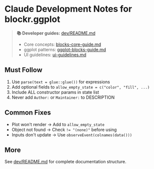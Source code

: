 # Claude Development Notes for blockr.ggplot

> **📚 Developer guides:** [dev/README.md](dev/README.md)
> - Core concepts: [blocks-core-guide.md](dev/blocks-core-guide.md)
> - ggplot patterns: [ggplot-blocks-guide.md](dev/ggplot-blocks-guide.md)
> - UI guidelines: [ui-guidelines.md](dev/ui-guidelines.md)

## Must Follow

1. Use `parse(text = glue::glue())` for expressions
2. Add optional fields to `allow_empty_state = c("color", "fill", ...)`
3. Include ALL constructor params in state list
4. Never add `Author:` or `Maintainer:` to DESCRIPTION

## Common Fixes

- Plot won't render → Add to `allow_empty_state`
- Object not found → Check `!= "(none)"` before using
- Inputs don't update → Use `observeEvent(colnames(data()))`

## More

See [dev/README.md](dev/README.md) for complete documentation structure.
